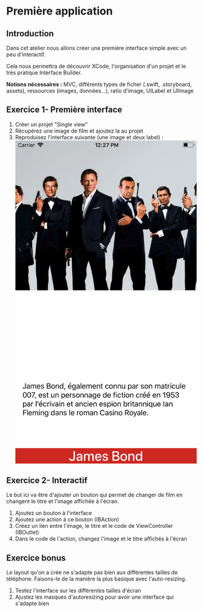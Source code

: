 # Première application

## Introduction

Dans cet atelier nous allons créer une première interface simple avec un peu d'interactif.

Cela nous permettra de découvrir XCode, l'organisation d'un projet et le très pratique Interface Builder.

**Notions nécessaires :** MVC, différents types de ficher (.swift, .storyboard, assets), ressources (images, données...), ratio d'image, UILabel et UIImage

## Exercice 1- Première interface

1. Créer un projet "Single view"
2. Récupérez une image de film et ajoutez la au projet
3. Reproduisez l'interface suivante (une image et deux label) :
![](/assets/Bond_UI_1.png)

## Exercice 2- Interactif

Le but ici va être d'ajouter un bouton qui permet de changer de film en changent le titre et l'image affichée à l'écran.

1. Ajoutez un bouton à l'interface
2. Ajoutez une action à ce bouton (IBAction)
3. Créez un lien entre l'image, le titre et le code de ViewController (IBOutlet)
4. Dans le code de l'action, changez l'image et le titre affichés à l'écran

## Exercice bonus

Le layout qu'on a crée ne s'adapte pas bien aux différentes tailles de téléphone. Faisons-le de la manière la plus basique avec l'auto-resizing.

1. Testez l'interface sur les différentes tailles d'écran
2. Ajustez les masques d'autoresizing pour avoir une interface qui s'adapte bien

